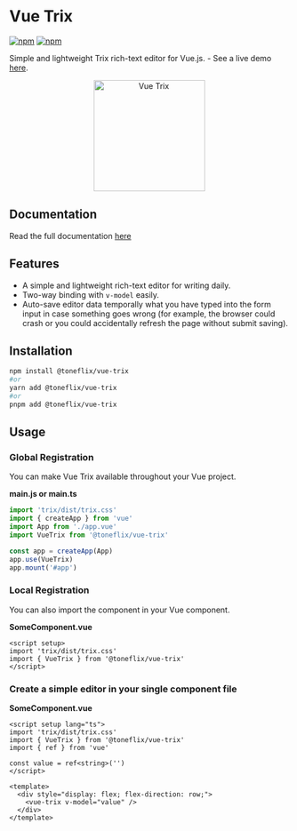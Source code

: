 # Vue Trix

[![npm](https://img.shields.io/npm/v/@toneflix/vue-trix.svg?style=flat-square)](https://www.npmjs.com/package/@toneflix/vue-trix)
[![npm](https://img.shields.io/npm/dt/@toneflix/vue-trix.svg?style=flat-square)](https://www.npmjs.com/package/@toneflix/vue-trix)

Simple and lightweight Trix rich-text editor for Vue.js. - See a live demo [here](https://toneflix.github.io/vue-component-pack/vue-trix/demo.html).

<p align="center">
    <img width="200" src="https://toneflix.github.io/vue-component-pack/vue-trix/images/banner.png" alt="Vue Trix">
    <!--<img width="200" src="https://vuejs.org/images/logo.png" alt="Vue.js">-->
</p>

## Documentation

Read the full documentation [here](https://toneflix.github.io/vue-component-pack/vue-trix/)

## Features

- A simple and lightweight rich-text editor for writing daily.
- Two-way binding with `v-model` easily.
- Auto-save editor data temporally what you have typed into the form input in case something goes wrong (for example, the browser could crash or you could accidentally refresh the page without submit saving).

## Installation

```bash
npm install @toneflix/vue-trix
#or
yarn add @toneflix/vue-trix
#or
pnpm add @toneflix/vue-trix
```

## Usage

### Global Registration

You can make Vue Trix available throughout your Vue project.

**main.js or main.ts**

```js
import 'trix/dist/trix.css'
import { createApp } from 'vue'
import App from './app.vue'
import VueTrix from '@toneflix/vue-trix'

const app = createApp(App)
app.use(VueTrix)
app.mount('#app')
```

### Local Registration

You can also import the component in your Vue component.

**SomeComponent.vue**

```vue
<script setup>
import 'trix/dist/trix.css'
import { VueTrix } from '@toneflix/vue-trix'
</script>
```

### Create a simple editor in your single component file

**SomeComponent.vue**

```vue
<script setup lang="ts">
import 'trix/dist/trix.css'
import { VueTrix } from '@toneflix/vue-trix'
import { ref } from 'vue'

const value = ref<string>('')
</script>

<template>
  <div style="display: flex; flex-direction: row;">
    <vue-trix v-model="value" />
  </div>
</template>
```
